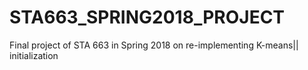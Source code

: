 # STA663_SPRING2018_PROJECT
Final project of STA 663 in Spring 2018 on re-implementing K-means|| initialization
